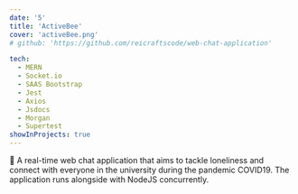 ```yaml
---
date: '5'
title: 'ActiveBee'
cover: 'activeBee.png'
# github: 'https://github.com/reicraftscode/web-chat-application'

tech:
  - MERN
  - Socket.io 
  - SAAS Bootstrap
  - Jest
  - Axios
  - Jsdocs
  - Morgan
  - Supertest
showInProjects: true
---
```

💬 A real-time web chat application that aims to tackle loneliness and connect with everyone in the university during the pandemic COVID19. The application runs alongside with NodeJS concurrently.
